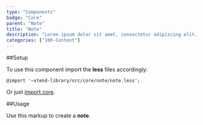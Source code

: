 ```yaml
---
type: "Components"
badge: "Core"
parent: "Note"
title: "Note"
description: "Lorem ipsum dolor sit amet, consectetur adipiscing elit. Nunc tempus laoreet leo sit amet iaculis."
categories: ["100-Content"]
---
```


##Setup

To use this component import the **less** files accordingly:

```less
@import '~xtend-library/src/core/note/note.less';
```

Or just [import core](/core/setup/#@TODO).

##Usage

Use this markup to create a **note**.

<script type="text/plain" class="language-markup">
  <div class="note note--default">
    <!-- content -->
  </div>
</script>
